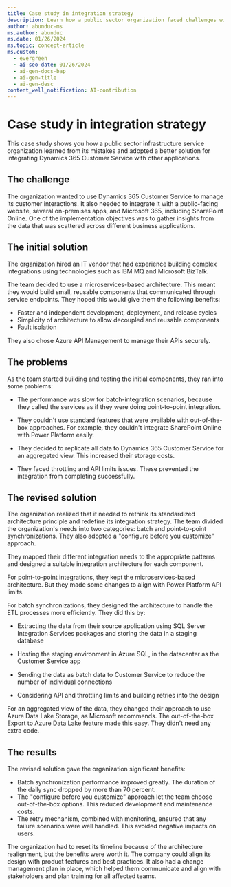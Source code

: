 ```yaml
---
title: Case study in integration strategy
description: Learn how a public sector organization faced challenges with its initial Dynamics 365 integration architecture and how it redesigned its strategy.
author: abunduc-ms
ms.author: abunduc
ms.date: 01/26/2024
ms.topic: concept-article
ms.custom:
  - evergreen
  - ai-seo-date: 01/26/2024
  - ai-gen-docs-bap
  - ai-gen-title
  - ai-gen-desc
content_well_notification: AI-contribution
---
```


# Case study in integration strategy

This case study shows you how a public sector infrastructure service organization learned from its mistakes and adopted a better solution for integrating Dynamics 365 Customer Service with other applications.

## The challenge

The organization wanted to use Dynamics 365 Customer Service to manage its customer interactions. It also needed to integrate it with a public-facing website, several on-premises apps, and Microsoft 365, including SharePoint Online. One of the implementation objectives was to gather insights from the data that was scattered across different business applications.

## The initial solution

The organization hired an IT vendor that had experience building complex integrations using technologies such as IBM MQ and Microsoft BizTalk.

The team decided to use a microservices-based architecture. This meant they would build small, reusable components that communicated through service endpoints. They hoped this would give them the following benefits:

- Faster and independent development, deployment, and release cycles
- Simplicity of architecture to allow decoupled and reusable components
- Fault isolation

They also chose Azure API Management to manage their APIs securely.

## The problems

As the team started building and testing the initial components, they ran into some problems:

- The performance was slow for batch-integration scenarios, because they called the services as if they were doing point-to-point integration.

- They couldn't use standard features that were available with out-of-the-box approaches. For example, they couldn't integrate SharePoint Online with Power Platform easily.

- They decided to replicate all data to Dynamics 365 Customer Service for an aggregated view. This increased their storage costs.

- They faced throttling and API limits issues. These prevented the integration from completing successfully.

## The revised solution

The organization realized that it needed to rethink its standardized architecture principle and redefine its integration strategy. The team divided the organization's needs into two categories: batch and point-to-point synchronizations. They also adopted a "configure before you customize" approach.

They mapped their different integration needs to the appropriate patterns and designed a suitable integration architecture for each component.

For point-to-point integrations, they kept the microservices-based architecture. But they made some changes to align with Power Platform API limits.

For batch synchronizations, they designed the architecture to handle the ETL processes more efficiently. They did this by:

- Extracting the data from their source application using SQL Server Integration Services packages and storing the data in a staging database

- Hosting the staging environment in Azure SQL, in the datacenter as the Customer Service app

- Sending the data as batch data to Customer Service to reduce the number of individual connections

- Considering API and throttling limits and building retries into the design

For an aggregated view of the data, they changed their approach to use Azure Data Lake Storage, as Microsoft recommends. The out-of-the-box Export to Azure Data Lake feature made this easy. They didn't need any extra code.

## The results

The revised solution gave the organization significant benefits:

- Batch synchronization performance improved greatly. The duration of the daily sync dropped by more than 70 percent.
- The "configure before you customize" approach let the team choose out-of-the-box options. This reduced development and maintenance costs.
- The retry mechanism, combined with monitoring, ensured that any failure scenarios were well handled. This avoided negative impacts on users.

The organization had to reset its timeline because of the architecture realignment, but the benefits were worth it. The company could align its design with product features and best practices. It also had a change management plan in place, which helped them communicate and align with stakeholders and plan training for all affected teams.
